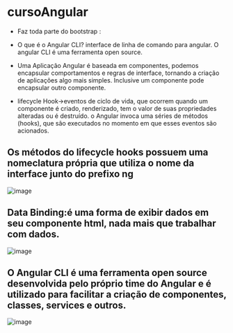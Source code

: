 # cursoAngular

- Faz toda parte do bootstrap : <app-root></app-root>

- O que é o Angular CLI? interface de linha de comando para angular. O angular CLI é uma ferramenta open source.
- Uma Aplicação Angular é baseada em componentes, podemos encapsular comportamentos e regras de interface, tornando a criação de aplicações algo mais simples. Inclusive um componente pode encapsular outro componente.
- lifecycle Hook->eventos de ciclo de vida,  que ocorrem quando um componente é criado, renderizado, tem o valor de suas propriedades alteradas ou é destruído. o Angular invoca uma séries de métodos (hooks), que são executados no momento em que esses eventos são acionados.

## Os métodos do lifecycle hooks possuem uma nomeclatura própria que utiliza o nome da interface junto do prefixo ng
![image](https://user-images.githubusercontent.com/52088444/177585226-058297be-27dc-46e9-a5ef-518fc44456fc.png)


## Data Binding:é uma forma de exibir dados em seu componente html, nada mais que trabalhar com dados.

![image](https://user-images.githubusercontent.com/52088444/177585332-75fc47fc-417a-45a4-8137-add151bf18a1.png)

## O Angular CLI é uma ferramenta open source desenvolvida pelo próprio time do Angular e é utilizado para facilitar a criação de componentes, classes, services e outros.
![image](https://user-images.githubusercontent.com/52088444/177585432-e7da8ad3-0c93-4ff4-b5d7-9a0517f599bd.png)
